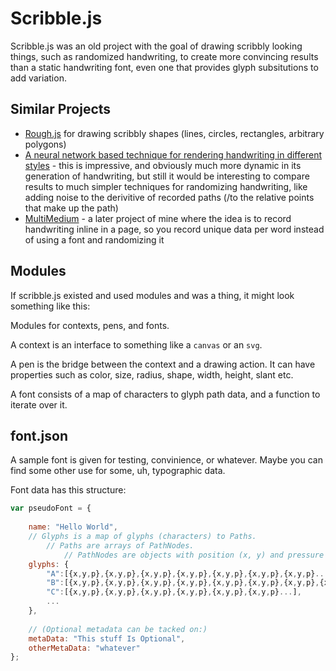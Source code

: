 Scribble.js
===========

Scribble.js was an old project with the goal of drawing scribbly looking things, such as randomized handwriting, to create more convincing results than a static handwriting font, even one that provides glyph subsitutions to add variation.

<!-- [Live here.](http://1j01.github.io/scribble/font-recorder) -->

Similar Projects
----------------

- [Rough.js](https://roughjs.com/) for drawing scribbly shapes (lines, circles, rectangles, arbitrary polygons)
- [A neural network based technique for rendering handwriting in different styles](https://www.cs.toronto.edu/~graves/handwriting.html) - this is impressive, and obviously much more dynamic in its generation of handwriting, but still it would be interesting to compare results to much simpler techniques for randomizing handwriting, like adding noise to the derivitive of recorded paths (/to the relative points that make up the path)
- [MultiMedium](http://multiism.github.io/multi-medium/) - a later project of mine where the idea is to record handwriting inline in a page, so you record unique data per word instead of using a font and randomizing it

Modules
-------

If scribble.js existed and used modules and was a thing, it might look something like this:

Modules for contexts, pens, and fonts.

A context is an interface to something like a `canvas` or an `svg`.

A pen is the bridge between the context and a drawing action. It can have properties such as color, size, radius, shape, width, height, slant etc.

A font consists of a map of characters to glyph path data, and a function to iterate over it.


font.json
---------

A sample font is given for testing, convinience, or whatever. Maybe you can find some other use for some, uh, typographic data. 

Font data has this structure: 
```js
var pseudoFont = {
    
    name: "Hello World",
    // Glyphs is a map of glyphs (characters) to Paths.
        // Paths are arrays of PathNodes.
            // PathNodes are objects with position (x, y) and pressure (p).
    glyphs: {
        "A":[{x,y,p},{x,y,p},{x,y,p},{x,y,p},{x,y,p},{x,y,p},{x,y,p}...],
        "B":[{x,y,p},{x,y,p},{x,y,p},{x,y,p},{x,y,p},{x,y,p},{x,y,p},{x,y,p}...],
        "C":[{x,y,p},{x,y,p},{x,y,p},{x,y,p},{x,y,p},{x,y,p}...],
        ...
    },
    
    // (Optional metadata can be tacked on:)
    metaData: "This stuff Is Optional",
    otherMetaData: "whatever"
};
```
